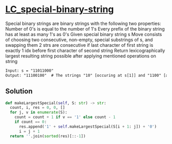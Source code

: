 # [LC_special-binary-string](https://leetcode.com/problems/special-binary-string)

Special binary strings are binary strings with the following two properties:
Number of 0's is equal to the number of 1's
Every prefix of the binary string has at least as many 1's as 0's
Given special binary string s
Move consists of choosing two consecutive, non-empty, special substrings of s, and swapping them
2 strs are consecutive if last character of first string is exactly 1 idx before first character of second string
Return lexicographically largest resulting string possible after applying mentioned operations on string

```txt
Input: s = "11011000"
Output: "11100100"  # The strings "10" [occuring at s[1]] and "1100" [at s[3]] are swapped.
```

## Solution

```py
def makeLargestSpecial(self, S: str) -> str:
  count, i, res = 0, 0, []
  for j, v in enumerate(S):
    count = count + 1 if v == '1' else count - 1
    if count == 0:
      res.append('1' + self.makeLargestSpecial(S[i + 1: j]) + '0')
      i = j + 1
  return ''.join(sorted(res)[::-1])
```

